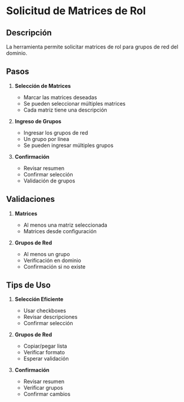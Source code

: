 # Solicitud de Matrices de Rol

## Descripción

La herramienta permite solicitar matrices de rol para grupos de red del dominio.

## Pasos

1. **Selección de Matrices**
   - Marcar las matrices deseadas
   - Se pueden seleccionar múltiples matrices
   - Cada matriz tiene una descripción

2. **Ingreso de Grupos**
   - Ingresar los grupos de red
   - Un grupo por línea
   - Se pueden ingresar múltiples grupos

3. **Confirmación**
   - Revisar resumen
   - Confirmar selección
   - Validación de grupos

## Validaciones

1. **Matrices**
   - Al menos una matriz seleccionada
   - Matrices desde configuración

2. **Grupos de Red**
   - Al menos un grupo
   - Verificación en dominio
   - Confirmación si no existe

## Tips de Uso

1. **Selección Eficiente**
   - Usar checkboxes
   - Revisar descripciones
   - Confirmar selección

2. **Grupos de Red**
   - Copiar/pegar lista
   - Verificar formato
   - Esperar validación

3. **Confirmación**
   - Revisar resumen
   - Verificar grupos
   - Confirmar cambios
